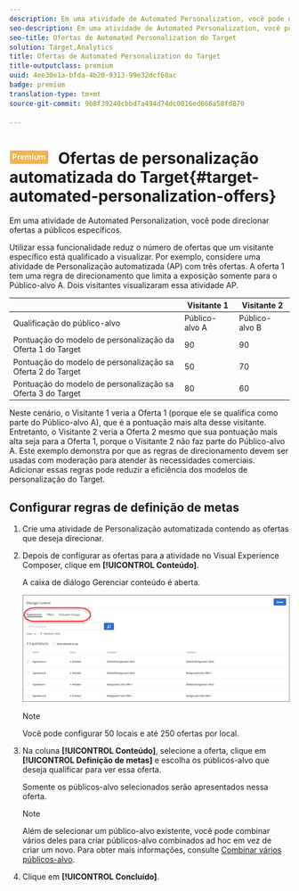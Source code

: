 ```yaml
---
description: Em uma atividade de Automated Personalization, você pode direcionar ofertas a públicos específicos.
seo-description: Em uma atividade de Automated Personalization, você pode direcionar ofertas a públicos específicos.
seo-title: Ofertas de Automated Personalization do Target
solution: Target,Analytics
title: Ofertas de Automated Personalization do Target
title-outputclass: premium
uuid: 4ee30e1a-bfda-4b20-9313-99e32dcf60ac
badge: premium
translation-type: tm+mt
source-git-commit: 9b8f39240cbbd7a494d74dc0016ed666a58fd870

---
```



# ![PREMIUM](/help/assets/premium.png) Ofertas de personalização automatizada do Target{#target-automated-personalization-offers}

Em uma atividade de Automated Personalization, você pode direcionar ofertas a públicos específicos.

Utilizar essa funcionalidade reduz o número de ofertas que um visitante específico está qualificado a visualizar. Por exemplo, considere uma atividade de Personalização automatizada (AP) com três ofertas. A oferta 1 tem uma regra de direcionamento que limita a exposição somente para o Público-alvo A. Dois visitantes visualizaram essa atividade AP.

|  | Visitante 1 | Visitante 2 |
|--- |--- |--- |
| Qualificação do público-alvo | Público-alvo A | Público-alvo B |
| Pontuação do modelo de personalização da Oferta 1 do Target | 90 | 90 |
| Pontuação do modelo de personalização sa Oferta 2 do Target | 50 | 70 |
| Pontuação do modelo de personalização sa Oferta 3 do Target | 80 | 60 |

Neste cenário, o Visitante 1 veria a Oferta 1 (porque ele se qualifica como parte do Público-alvo A), que é a pontuação mais alta desse visitante. Entretanto, o Visitante 2 veria a Oferta 2 mesmo que sua pontuação mais alta seja para a Oferta 1, porque o Visitante 2 não faz parte do Público-alvo A. Este exemplo demonstra por que as regras de direcionamento devem ser usadas com moderação para atender às necessidades comerciais. Adicionar essas regras pode reduzir a eficiência dos modelos de personalização do Target.

## Configurar regras de definição de metas

1. Crie uma atividade de Personalização automatizada contendo as ofertas que deseja direcionar.
1. Depois de configurar as ofertas para a atividade no Visual Experience Composer, clique em **[!UICONTROL Conteúdo]**.

   A caixa de diálogo Gerenciar conteúdo é aberta.

   ![](assets/ap_content.png)

   >[!NOTE]
   >
   >Você pode configurar 50 locais e até 250 ofertas por local.

1. Na coluna **[!UICONTROL Conteúdo]**, selecione a oferta, clique em **[!UICONTROL Definição de metas]** e escolha os públicos-alvo que deseja qualificar para ver essa oferta.

   Somente os públicos-alvo selecionados serão apresentados nessa oferta.

   >[!NOTE]
   >
   >Além de selecionar um público-alvo existente, você pode combinar vários deles para criar públicos-alvo combinados ad hoc em vez de criar um novo. Para obter mais informações, consulte [Combinar vários públicos-alvo](../../c-target/combining-multiple-audiences.md#concept_A7386F1EA4394BD2AB72399C225981E5).

1. Clique em **[!UICONTROL Concluído]**.
